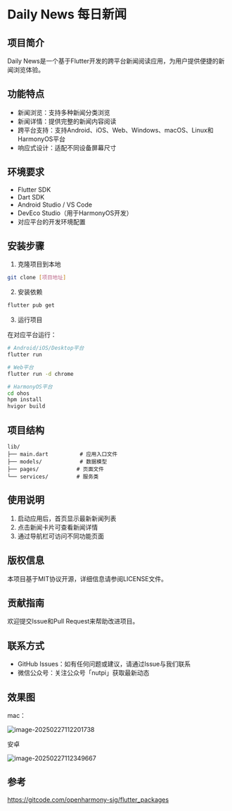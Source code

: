 # Daily News 每日新闻

## 项目简介
Daily News是一个基于Flutter开发的跨平台新闻阅读应用，为用户提供便捷的新闻浏览体验。

## 功能特点
- 新闻浏览：支持多种新闻分类浏览
- 新闻详情：提供完整的新闻内容阅读
- 跨平台支持：支持Android、iOS、Web、Windows、macOS、Linux和HarmonyOS平台
- 响应式设计：适配不同设备屏幕尺寸

## 环境要求
- Flutter SDK
- Dart SDK
- Android Studio / VS Code
- DevEco Studio（用于HarmonyOS开发）
- 对应平台的开发环境配置

## 安装步骤
1. 克隆项目到本地
```bash
git clone [项目地址]
```

2. 安装依赖
```bash
flutter pub get
```

3. 运行项目

在对应平台运行：
```bash
# Android/iOS/Desktop平台
flutter run

# Web平台
flutter run -d chrome

# HarmonyOS平台
cd ohos
hpm install
hvigor build
```

## 项目结构
```
lib/
├── main.dart          # 应用入口文件
├── models/            # 数据模型
├── pages/            # 页面文件
└── services/         # 服务类
```

## 使用说明
1. 启动应用后，首页显示最新新闻列表
2. 点击新闻卡片可查看新闻详情
3. 通过导航栏可访问不同功能页面

## 版权信息
本项目基于MIT协议开源，详细信息请参阅LICENSE文件。

## 贡献指南
欢迎提交Issue和Pull Request来帮助改进项目。

## 联系方式
- GitHub Issues：如有任何问题或建议，请通过Issue与我们联系
- 微信公众号：关注公众号「nutpi」获取最新动态



## 效果图

mac：

![image-20250227112201738](https://nutpi-e41b.obs.cn-north-4.myhuaweicloud.com/image-20250227112201738.png)



安卓



![image-20250227112349667](https://nutpi-e41b.obs.cn-north-4.myhuaweicloud.com/image-20250227112349667.png)





## 参考

https://gitcode.com/openharmony-sig/flutter_packages
